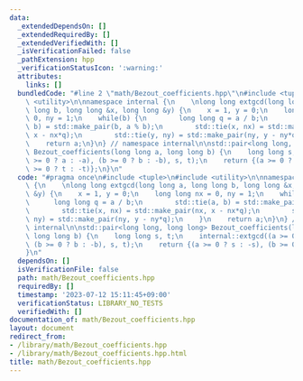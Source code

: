 ```yaml
---
data:
  _extendedDependsOn: []
  _extendedRequiredBy: []
  _extendedVerifiedWith: []
  _isVerificationFailed: false
  _pathExtension: hpp
  _verificationStatusIcon: ':warning:'
  attributes:
    links: []
  bundledCode: "#line 2 \"math/Bezout_coefficients.hpp\"\n#include <tuple>\n#include\
    \ <utility>\n\nnamespace internal {\n    \nlong long extgcd(long long a, long\
    \ long b, long long &x, long long &y) {\n    x = 1, y = 0;\n    long long nx =\
    \ 0, ny = 1;\n    while(b) {\n        long long q = a / b;\n        std::tie(a,\
    \ b) = std::make_pair(b, a % b);\n        std::tie(x, nx) = std::make_pair(nx,\
    \ x - nx*q);\n        std::tie(y, ny) = std::make_pair(ny, y - ny*q);\n    }\n\
    \    return a;\n}\n} // namespace internal\n\nstd::pair<long long, long long>\
    \ Bezout_coefficients(long long a, long long b) {\n    long long s, t;\n    internal::extgcd((a\
    \ >= 0 ? a : -a), (b >= 0 ? b : -b), s, t);\n    return {(a >= 0 ? s : -s), (b\
    \ >= 0 ? t : -t)};\n}\n"
  code: "#pragma once\n#include <tuple>\n#include <utility>\n\nnamespace internal\
    \ {\n    \nlong long extgcd(long long a, long long b, long long &x, long long\
    \ &y) {\n    x = 1, y = 0;\n    long long nx = 0, ny = 1;\n    while(b) {\n  \
    \      long long q = a / b;\n        std::tie(a, b) = std::make_pair(b, a % b);\n\
    \        std::tie(x, nx) = std::make_pair(nx, x - nx*q);\n        std::tie(y,\
    \ ny) = std::make_pair(ny, y - ny*q);\n    }\n    return a;\n}\n} // namespace\
    \ internal\n\nstd::pair<long long, long long> Bezout_coefficients(long long a,\
    \ long long b) {\n    long long s, t;\n    internal::extgcd((a >= 0 ? a : -a),\
    \ (b >= 0 ? b : -b), s, t);\n    return {(a >= 0 ? s : -s), (b >= 0 ? t : -t)};\n\
    }\n"
  dependsOn: []
  isVerificationFile: false
  path: math/Bezout_coefficients.hpp
  requiredBy: []
  timestamp: '2023-07-12 15:11:45+09:00'
  verificationStatus: LIBRARY_NO_TESTS
  verifiedWith: []
documentation_of: math/Bezout_coefficients.hpp
layout: document
redirect_from:
- /library/math/Bezout_coefficients.hpp
- /library/math/Bezout_coefficients.hpp.html
title: math/Bezout_coefficients.hpp
---
```

